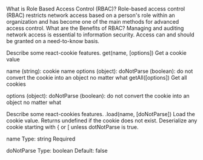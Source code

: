 What is Role Based Access Control (RBAC)?
  Role-based access control (RBAC) restricts network access based on a person's role within an organization and has become one of the main methods for advanced access control.
What are the Benefits of RBAC?
  Managing and auditing network access is essential to information security. Access can and should be granted on a need-to-know basis.



Describe some react-cookie features.
  get(name, [options])
  Get a cookie value

  name (string): cookie name
  options (object):
  doNotParse (boolean): do not convert the cookie into an object no matter what
  getAll([options])
  Get all cookies

  options (object):
  doNotParse (boolean): do not convert the cookie into an object no matter what

Describe some react-cookies features.
  .load(name, [doNotParse])
  Load the cookie value.
  Returns undefined if the cookie does not exist.
  Deserialize any cookie starting with { or [ unless dotNotParse is true.

  name
  Type: string
  Required

  doNotParse
  Type: boolean
  Default: false
